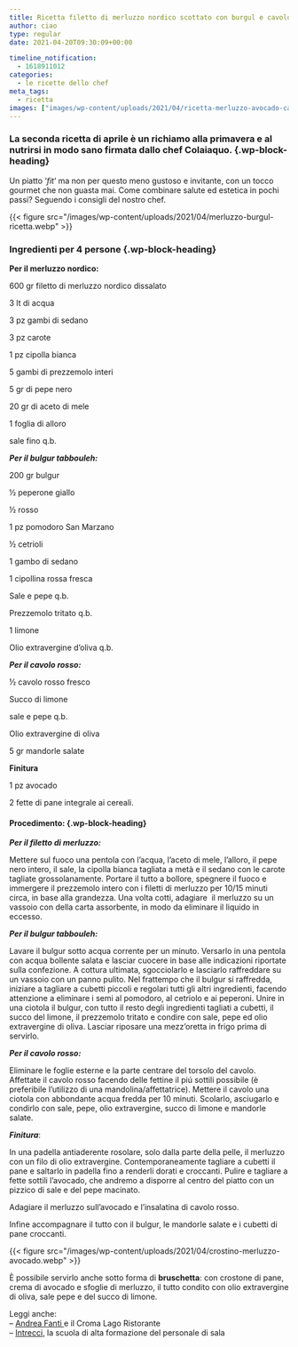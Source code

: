 ```yaml
---
title: Ricetta filetto di merluzzo nordico scottato con burgul e cavolo rosso
author: ciao
type: regular
date: 2021-04-20T09:30:09+00:00

timeline_notification:
  - 1618911012
categories:
  - le ricette dello chef
meta_tags:
  - ricetta
images: ["images/wp-content/uploads/2021/04/ricetta-merluzzo-avocado-cavolo.webp"]
---
```

### La seconda ricetta di aprile è un richiamo alla primavera e al nutrirsi in modo sano firmata dallo chef Colaiaquo.  {.wp-block-heading}

Un piatto &#8216;_fit_&#8216; ma non per questo meno gustoso e invitante, con un tocco gourmet che non guasta mai. Come combinare salute ed estetica in pochi passi? Seguendo i consigli del nostro chef.


{{< figure src="/images/wp-content/uploads/2021/04/merluzzo-burgul-ricetta.webp" >}}


### Ingredienti per 4 persone {.wp-block-heading}

**Per il merluzzo nordico:**

600 gr filetto di merluzzo nordico dissalato

3 lt di acqua

3 pz gambi di sedano&nbsp;

3 pz carote&nbsp;

1 pz cipolla bianca

5 gambi di prezzemolo interi

5 gr di pepe nero

20 gr di aceto di mele

1 foglia di alloro

sale fino q.b.

**_Per il bulgur tabbouleh:_**

200 gr bulgur&nbsp;

½ peperone giallo&nbsp;

½ rosso

1 pz pomodoro San Marzano

½ cetrioli

1 gambo di sedano&nbsp;

1 cipollina rossa fresca

Sale e pepe q.b.

Prezzemolo tritato q.b.

1 limone

Olio extravergine d’oliva q.b.

**_Per il cavolo rosso:_**

½ cavolo rosso fresco

Succo di limone

sale e pepe q.b.

Olio extravergine di oliva

5 gr mandorle salate

**Finitura**

1 pz avocado&nbsp;

2 fette di pane integrale ai cereali.

#### **Procedimento:** {.wp-block-heading}

**_Per il filetto di merluzzo:_**

Mettere sul fuoco una pentola con l&#8217;acqua, l&#8217;aceto di mele, l&#8217;alloro, il pepe nero intero, il sale, la cipolla bianca tagliata a metà e il sedano con le carote tagliate grossolanamente. Portare il tutto a bollore, spegnere il fuoco e immergere il prezzemolo intero con i filetti di merluzzo per 10/15 minuti circa, in base alla grandezza. Una volta cotti, adagiare&nbsp; il merluzzo su un vassoio con della carta assorbente, in modo da eliminare il liquido in eccesso.

**_Per il bulgur tabbouleh:_**

Lavare il bulgur sotto acqua corrente per un minuto. Versarlo in una pentola con acqua bollente salata e lasciar cuocere in base alle indicazioni riportate sulla confezione. A cottura ultimata, sgocciolarlo e lasciarlo raffreddare su un vassoio con un panno pulito. Nel frattempo che il bulgur si raffredda, iniziare a tagliare a cubetti piccoli e regolari tutti gli altri ingredienti, facendo attenzione a eliminare i semi al pomodoro, al cetriolo e ai peperoni. Unire in una ciotola il bulgur, con tutto il resto degli ingredienti tagliati a cubetti, il succo del limone, il prezzemolo tritato e condire con sale, pepe ed olio extravergine di oliva. Lasciar riposare una mezz&#8217;oretta in frigo prima di servirlo.

**_Per il cavolo rosso:_**

Eliminare le foglie esterne e la parte centrare del torsolo del cavolo. Affettate il cavolo rosso facendo delle fettine il piú sottili possibile (è preferibile l&#8217;utilizzo di una mandolina/affettatrice). Mettere il cavolo una ciotola con abbondante acqua fredda per 10 minuti. Scolarlo, asciugarlo e condirlo con sale, pepe, olio extravergine, succo di limone e mandorle salate.

**_Finitura_**:

In una padella antiaderente rosolare, solo dalla parte della pelle, il merluzzo con un filo di olio extravergine. Contemporaneamente tagliare a cubetti il pane e saltarlo in padella fino a renderli dorati e croccanti. Pulire e tagliare a fette sottili l&#8217;avocado, che andremo a disporre al centro del piatto con un pizzico di sale e del pepe macinato.

Adagiare il merluzzo sull&#8217;avocado e l&#8217;insalatina di cavolo rosso.&nbsp;

Infine accompagnare il tutto con il bulgur, le mandorle salate e i cubetti di pane croccanti.


{{< figure src="/images/wp-content/uploads/2021/04/crostino-merluzzo-avocado.webp" >}}


È possibile servirlo anche sotto forma di **bruschetta**: con crostone di pane, crema di avocado e sfoglie di merluzzo, il tutto condito con olio extravergine di oliva, sale pepe e del succo di limone.

Leggi anche:  
&#8211; <a href="https://aleepepe.com/2021/03/16/andrea-fanti-croma-lago-menu/" target="_blank" rel="noreferrer noopener">Andrea Fanti </a>e il Croma Lago Ristorante  
&#8211; <a href="https://aleepepe.com/2021/02/02/intervista-marta-cotarella-intrecci/" target="_blank" rel="noreferrer noopener">Intrecci,</a> la scuola di alta formazione del personale di sala